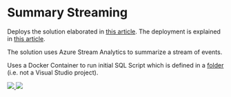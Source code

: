 # Summary Streaming

Deploys the solution elaborated in [this article](https://vincentlauzon.com/2018/05/22/taming-the-fire-hose-azure-stream-analytics/).  The deployment is explained in [this article](https://vincentlauzon.com/2018/05/31/implementing-automating-azure-stream-analytics-pipeline/).

The solution uses Azure Stream Analytics to summarize a stream of events.

Uses a Docker Container to run initial SQL Script which is defined in a [folder](sql-docker) (i.e. not a Visual Studio project).

<a href="https://portal.azure.com/#create/Microsoft.Template/uri/https%3A%2F%2Fraw.githubusercontent.com%2Fvplauzon%2Fstreaming%2Fmaster%2FSummaryStreaming%2FDeployment%2Fazuredeploy.json" target="_blank">
    <img src="http://azuredeploy.net/deploybutton.png"/>
</a>
<a href="http://armviz.io/#/?load=https%3A%2F%2Fraw.githubusercontent.com%2Fvplauzon%2Fstreaming%2Fmaster%2FSummaryStreaming%2FDeployment%2Fazuredeploy.json" target="_blank">
    <img src="http://armviz.io/visualizebutton.png"/>
</a>

